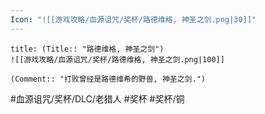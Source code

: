 ```yaml
---
Icon: "![[游戏攻略/血源诅咒/奖杯/路德维格, 神圣之剑.png|30]]"
---
```

```ad-common-bronze-trophy
title: (Title:: "路德维格, 神圣之剑")
![[游戏攻略/血源诅咒/奖杯/路德维格, 神圣之剑.png|100]]

(Comment:: "打败曾经是路德维希的野兽, 神圣之剑.")
```

#血源诅咒/奖杯/DLC/老猎人 #奖杯 #奖杯/铜
